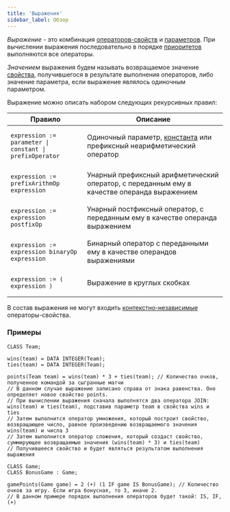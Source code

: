 ```yaml
---
title: 'Выражения'
sidebar_label: Обзор
---
```


*Выражение* - это комбинация [операторов-свойств](Property_operators.md) и [параметров](Properties.md). При вычислении выражения последовательно в порядке [приоритетов](Operator_priority.md) выполняются все операторы.

*Значением* выражения будем называть возвращаемое значение [свойства](Properties.md), получившегося в результате выполнения операторов, либо значение параметра, если выражение являлось одиночным параметром.

Выражение можно описать набором следующих рекурсивных правил:

|<strong>Правило</strong>|<strong>Описание</strong>|
|---|---|
|<pre><code>expression := parameter \| constant \| prefixOperator</code></pre>|Одиночный параметр, [константа](Constant.md) или префиксный неарифметический оператор|
|<pre><code>expression := prefixArithmOp expression</code></pre>|Унарный префиксный арифметический оператор, с переданным ему в качестве операнда выражением|
|<pre><code>expression := expression postfixOp</code></pre>|Унарный постфиксный оператор, с переданным ему в качестве операнда выражением|
|<pre><code>expression := expression binaryOp expression</code></pre>|Бинарный оператор с переданными ему в качестве операндов выражениями|
|<pre><code>expression := ( expression )</code></pre>|Выражение в круглых скобках|

В состав выражения не могут входить [контекстно-независимые](Property_operators.md#contextindependent) операторы-свойства.

### Примеры

```lsf
CLASS Team;

wins(team) = DATA INTEGER(Team);
ties(team) = DATA INTEGER(Team);

points(Team team) = wins(team) * 3 + ties(team); // Количество очков, полученное командой за сыгранные матчи
// В данном случае выражение записано справа от знака равенства. Оно определяет новое свойство points.
// При вычислении выражения сначала выполнятся два оператора JOIN: wins(team) и ties(team), подставив параметр team в свойства wins и ties
// Затем выполнится оператор умножения, который построит свойство, возвращающее число, равное произведению возвращаемого значения wins(team) и числа 3
// Затем выполнится оператор сложения, который создаст свойство, суммирующее возвращаемые значения (wins(team) * 3) и ties(team)
// Получившееся свойство и будет являться результатом выполнения выражения

CLASS Game;
CLASS BonusGame : Game;

gamePoints(Game game) = 2 (+) (1 IF game IS BonusGame); // Количество очков за игру. Если игра бонусная, то 3, иначе 2.
// В данном примере порядок выполнения операторов будет такой: IS, IF, (+)
```

